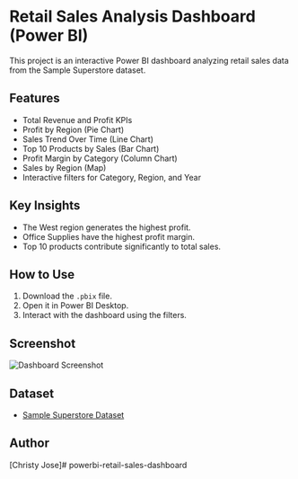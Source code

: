 # Retail Sales Analysis Dashboard (Power BI)

This project is an interactive Power BI dashboard analyzing retail sales data from the Sample Superstore dataset.

## Features
- Total Revenue and Profit KPIs
- Profit by Region (Pie Chart)
- Sales Trend Over Time (Line Chart)
- Top 10 Products by Sales (Bar Chart)
- Profit Margin by Category (Column Chart)
- Sales by Region (Map)
- Interactive filters for Category, Region, and Year

## Key Insights
- The West region generates the highest profit.
- Office Supplies have the highest profit margin.
- Top 10 products contribute significantly to total sales.

## How to Use
1. Download the `.pbix` file.
2. Open it in Power BI Desktop.
3. Interact with the dashboard using the filters.

## Screenshot
![Dashboard Screenshot](dashboard.png)

## Dataset
- [Sample Superstore Dataset](https://www.kaggle.com/datasets/vivek468/superstore-dataset-final)

## Author
[Christy Jose]# powerbi-retail-sales-dashboard
